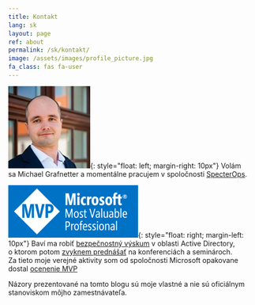 ```yaml
---
title: Kontakt
lang: sk
layout: page
ref: about
permalink: /sk/kontakt/
image: /assets/images/profile_picture.jpg
fa_class: fas fa-user
---
```


![Michael Grafnetter Profile Picture](/assets/images/profile_picture.jpg){: style="float: left; margin-right: 10px"} Volám sa Michael Grafnetter a&nbsp;momentálne pracujem v&nbsp;spoločnosti [SpecterOps](https://specterops.io/).

![Microsoft MVP Logo](/assets/images/microsoft_mvp.png){: style="float: right; margin-left: 10px"} Baví ma robiť [bezpečnostný výskum](projects.md) v&nbsp;oblasti Active Directory, o&nbsp;ktorom potom [zvyknem prednášať](videos.md) na&nbsp;konferenciách a&nbsp;seminároch. Za&nbsp;tieto moje verejné aktivity som od&nbsp;spoločnosti Microsoft opakovane dostal [ocenenie MVP](https://mvp.microsoft.com/en-us/PublicProfile/5001919?fullName=Michael%20Grafnetter)

Názory prezentované na&nbsp;tomto blogu sú&nbsp;moje vlastné a&nbsp;nie sú&nbsp;oficiálnym stanoviskom môjho&nbsp;zamestnávateľa.
